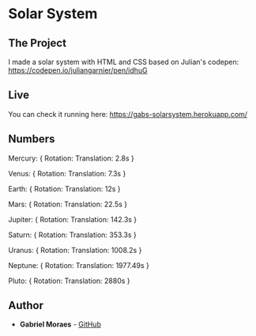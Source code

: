 # Solar System

## The Project

I made a solar system with HTML and CSS based on Julian's codepen: https://codepen.io/juliangarnier/pen/idhuG


## Live

You can check it running here: https://gabs-solarsystem.herokuapp.com/

## Numbers

Mercury: {
  Rotation: 
  Translation: 2.8s
}


Venus: {
  Rotation: 
  Translation: 7.3s
}


Earth: {
  Rotation: 
  Translation: 12s
}


Mars: {
  Rotation: 
  Translation: 22.5s
}


Jupiter: {
  Rotation: 
  Translation: 142.3s
}


Saturn: {
  Rotation: 
  Translation: 353.3s
}


Uranus: {
  Rotation: 
  Translation: 1008.2s
}


Neptune: {
  Rotation: 
  Translation: 1977.49s
}


Pluto: {
  Rotation: 
  Translation: 2880s
}

## Author

* **Gabriel Moraes** - [GitHub](https://github.com/GabrielMoraez)